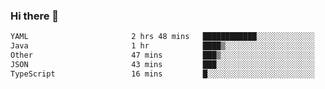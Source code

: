 ### Hi there 👋

<!--START_SECTION:waka-->

```txt
YAML                       2 hrs 48 mins   ████████████░░░░░░░░░░░░░   47.43 %
Java                       1 hr            ████▒░░░░░░░░░░░░░░░░░░░░   16.93 %
Other                      47 mins         ███▒░░░░░░░░░░░░░░░░░░░░░   13.41 %
JSON                       43 mins         ███░░░░░░░░░░░░░░░░░░░░░░   12.08 %
TypeScript                 16 mins         █░░░░░░░░░░░░░░░░░░░░░░░░   04.63 %
```

<!--END_SECTION:waka-->

<!--
**jerry-shao/jerry-shao** is a ✨ _special_ ✨ repository because its `README.md` (this file) appears on your GitHub profile.

Here are some ideas to get you started:

- 🔭 I’m currently working on ...
- 🌱 I’m currently learning ...
- 👯 I’m looking to collaborate on ...
- 🤔 I’m looking for help with ...
- 💬 Ask me about ...
- 📫 How to reach me: ...
- 😄 Pronouns: ...
- ⚡ Fun fact: ...
-->
